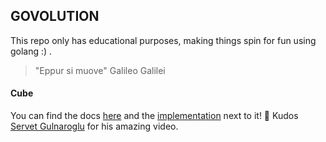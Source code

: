 ## GOVOLUTION

This repo only has educational purposes, making things spin for fun using golang :) .


> "Eppur si muove" Galileo Galilei

#### Cube

You can find the docs [here](cube/principles.md) and the [implementation](cube/main.go) next to it! 🧊
Kudos [Servet Gulnaroglu](https://www.youtube.com/c/ServetGulnaroglu) for his amazing video.
